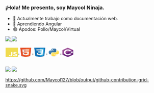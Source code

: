 ### ¡Hola! Me presento, soy Maycol Ninaja.
- 🔭 Actualmente trabajo como documentación web.
- 🌱 Aprendiendo Angular
- 😄 Apodos: Pollo/Maycol/Virtual

<div>
  <a href="https://beacons.ai/Maycol127">
  <img height="180em" src="https://github-readme-stats.vercel.app/api?username=Maycol127&show_icons=true&theme=highcontrast&include_all_commits=true&count_private=true"/> 
    <img height="180em" src="https://github-readme-stats.vercel.app/api/top-langs/?username=Maycol127&layout=compact&langs_count=16&theme=highcontrast"/>
</div>


<div style="display: inline_block"><br>
  <img align="center" alt="Rafa-Js" height="30" width="40" src="https://raw.githubusercontent.com/devicons/devicon/master/icons/javascript/javascript-plain.svg">
  <img align="center" alt="Rafa-HTML" height="30" width="40" src="https://raw.githubusercontent.com/devicons/devicon/master/icons/html5/html5-original.svg">
  <img align="center" alt="Rafa-CSS" height="30" width="40" src="https://raw.githubusercontent.com/devicons/devicon/master/icons/css3/css3-original.svg">
  <img align="center" alt="Rafa-Python" height="30" width="40" src="https://raw.githubusercontent.com/devicons/devicon/master/icons/python/python-original.svg">
  <img align="center" alt="Rafa-Csharp" height="30" width="40" src="https://raw.githubusercontent.com/devicons/devicon/master/icons/csharp/csharp-original.svg">
  <!-- <img align="right" alt="Rafa-gif" src="https://tenor.com/es/view/chicken-gif-8218966"> -->
</div>

##

<div> 
  <a href = "mailto:maycolninaja@gmail.com"><img src="https://img.shields.io/badge/-Gmail-%23333?style=for-the-badge&logo=gmail&logoColor=white" target="_blank"></a>
  <a href="https://www.linkedin.com/in/maycol-ninaja/" target="_blank"><img src="https://img.shields.io/badge/-LinkedIn-%230077B5?style=for-the-badge&logo=linkedin&logoColor=white" target="_blank"></a> 
</div>

https://github.com/Maycol127/blob/output/github-contribution-grid-snake.svg
